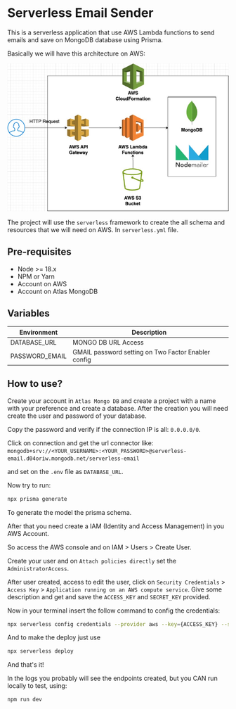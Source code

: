 # Serverless Email Sender

This is a serverless application that use AWS Lambda functions to send emails and save on MongoDB database using Prisma.

Basically we will have this architecture on AWS:

![Image of architecture](images/image.jpg)

The project will use the `serverless` framework to create the all schema and resources that we will need on AWS. In `serverless.yml` file.

## Pre-requisites

- Node >= 18.x
- NPM or Yarn
- Account on AWS
- Account on Atlas MongoDB

## Variables

| Environment    | Description                                         |
| -------------- | --------------------------------------------------- |
| DATABASE_URL   | MONGO DB URL Access                                 |
| PASSWORD_EMAIL | GMAIL password setting on Two Factor Enabler config |

## How to use?

Create your account in `Atlas Mongo DB` and create a project with a name with your preference and create a database.
After the creation you will need create the user and password of your database.

Copy the password and verify if the connection IP is all: `0.0.0.0/0`.

Click on connection and get the url connector like:
`mongodb+srv://<YOUR_USERNAME>:<YOUR_PASSWORD>@serverless-email.d04oriw.mongodb.net/serverless-email`

and set on the `.env` file as `DATABASE_URL`.

Now try to run:

```sh
npx prisma generate
```

To generate the model the prisma schema.

After that you need create a IAM (Identity and Access Management) in you AWS Account.

So access the AWS console and on IAM > Users > Create User.

Create your user and on `Attach policies directly` set the `AdministratorAccess`.

After user created, access to edit the user, click on `Security Credentials` > `Access Key` > `Application running on an AWS compute service`.
Give some description and get and save the `ACCESS_KEY` and `SECRET_KEY` provided.

Now in your terminal insert the follow command to config the credentials:

```sh
npx serverless config credentials --provider aws --key={ACCESS_KEY} --secret {SECRET_KEY} -o
```

And to make the deploy just use

```sh
npx serverless deploy
```

And that's it!

In the logs you probably will see the endpoints created, but you CAN run locally to test, using:

```sh
npm run dev
```
